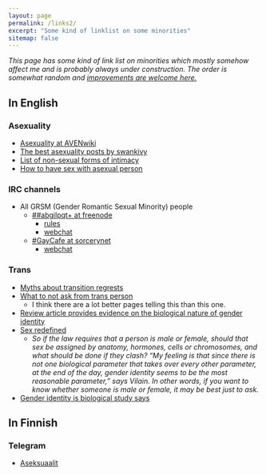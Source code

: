 ```yaml
---
layout: page
permalink: /links2/
excerpt: "Some kind of linklist on some minorities"
sitemap: false
---
```


*This page has some kind of link list on minorities which mostly somehow
affect me and is probably always under construction. The order is somewhat
random and [improvements are welcome here.](https://github.com/Mikaela/mikaela.github.io/edit/master/pages/links2.markdown)*

## In English

### Asexuality

* [Asexuality at AVENwiki](http://www.asexuality.org/wiki/index.php?title=Asexuality)
* [The best asexuality posts by swankivy](http://swankivy.tumblr.com/asexualessays)
* [List of non-sexual forms of intimacy](http://fuckyeahsexeducation.tumblr.com/post/113290544644/list-of-non-sexual-forms-of-intimacy)
* [How to have sex with asexual person](http://prismaticentanglements.com/2012/03/28/how-to-have-sex-with-an-asexual-person/)

### IRC channels

<!-- * Minority-specific -->
* All GRSM (Gender Romantic Sexual Minority) people
    * [##abgilpqt+ at freenode](/r/irc-abgilpqt+.html)
        * [rules](https://abgilpqt.github.io)
        * [webchat](https://abgilpqt.github.io/webchat)
    * [#GayCafe at sorcerynet](/r/irc-gaycafe.html)
        * [webchat](https://kiwiirc.com/client/irc.sorcery.net:%2B6697/%23gaycafe)


### Trans

* [Myths about transition regrests](http://www.huffingtonpost.com/brynn-tannehill/myths-about-transition-regrets_b_6160626.html)
* [What to not ask from trans person](http://guff.com/glt-whats-ok-to-ask/20)
    * I think there are a lot better pages telling this than this one.
* [Review article provides evidence on the biological nature of gender identity](http://medicalxpress.com/news/2015-02-article-evidence-biological-nature-gender.html)
* [Sex redefined](http://www.nature.com/news/sex-redefined-1.16943?WT.mc_id=FBK_NatureNews)
    * *So if the law requires that a person is male or female, should that
      sex be assigned by anatomy, hormones, cells or chromosomes, and what
      should be done if they clash? “My feeling is that since there is not
      one biological parameter that takes over every other parameter, at
      the end of the day, gender identity seems to be the most reasonable
      parameter,” says Vilain. In other words, if you want to know whether
      someone is male or female, it may be best just to ask.*
* [Gender identity is biological study says](https://gma.yahoo.com/gender-identity-biological-study-says-090824140--abc-news-health.html)

## In Finnish

### Telegram

* [Aseksuaalit](/r/aseksuaalit.html)

